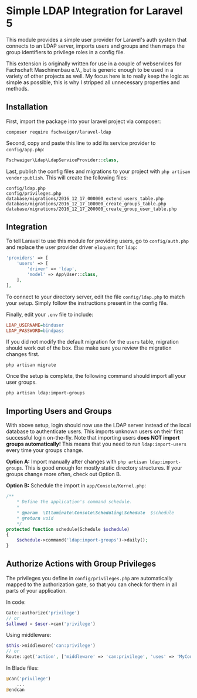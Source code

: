 # Simple LDAP Integration for Laravel 5

This module provides a simple user provider for Laravel's auth system
that connects to an LDAP server, imports users and groups and then
maps the group identifiers to privilege roles in a config file.

This extension is originally written for use in a couple of webservices
for Fachschaft Maschinenbau e.V., but is generic enough to be used in
a variety of other projects as well. My focus here is to really keep
the logic as simple as possible, this is why I stripped all unnecessary
properties and methods.


## Installation

First, import the package into your laravel project via composer:

```console
composer require fschwaiger/laravel-ldap
```

Second, copy and paste this line to add its service provider to `config/app.php`:

```php
Fschwaiger\Ldap\LdapServiceProvider::class,
```

Last, publish the config files and migrations to your project with
`php artisan vendor:publish`. This will create the following files:

```console
config/ldap.php
config/privileges.php
database/migrations/2016_12_17_000000_extend_users_table.php
database/migrations/2016_12_17_100000_create_groups_table.php
database/migrations/2016_12_17_200000_create_group_user_table.php
```

## Integration

To tell Laravel to use this module for providing users, go to `config/auth.php`
and replace the user provider driver `eloquent` for `ldap`:

```php
'providers' => [
    'users' => [
        'driver' => 'ldap',
        'model' => App\User::class,
    ],
],
```

To connect to your directory server, edit the file `config/ldap.php` to match
your setup. Simply follow the instructions present in the config file.

Finally, edit your `.env` file to include:

```ini
LDAP_USERNAME=binduser
LDAP_PASSWORD=bindpass
```

If you did not modify the default migration for the `users` table, migration
should work out of the box. Else make sure you review the migration changes first.

```console
php artisan migrate
```

Once the setup is complete, the following command should import all your user groups.

```console
php artisan ldap:import-groups
```


## Importing Users and Groups

With above setup, login should now use the LDAP server instead of the local
database to authenticate users. This imports unknown users on their first successful
login on-the-fly. Note that importing users __does NOT import groups automatically!__
This means that you need to run `ldap:import-users` every time your groups change.

__Option A:__ Import manually after changes with `php artisan ldap:import-groups`.
This is good enough for mostly static directory structures. If your groups change
more often, check out Option B.

__Option B:__ Schedule the import in `app/Console/Kernel.php`:

```php
/**
    * Define the application's command schedule.
    *
    * @param  \Illuminate\Console\Scheduling\Schedule  $schedule
    * @return void
    */
protected function schedule(Schedule $schedule)
{
    $schedule->command('ldap:import-groups')->daily();
}
```


## Authorize Actions with Group Privileges

The privileges you define in `config/privileges.php` are automatically mapped to the
authorization gate, so that you can check for them in all parts of your application.

In code:

```php
Gate::authorize('privilege')
// or
$allowed = $user->can('privilege')
```

Using middleware:

```php
$this->middleware('can:privilege')
// or
Route::get('action', ['middleware' => 'can:privilege', 'uses' => 'MyController@action'])
```

In Blade files:

```php
@can('privilege')
    ...
@endcan
```
